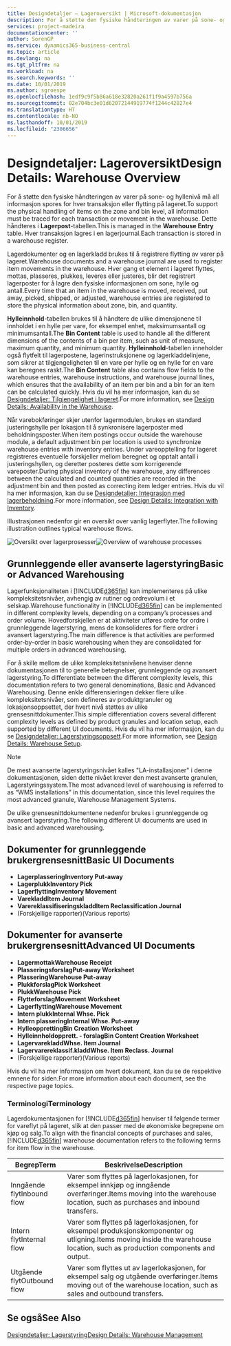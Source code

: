 ```yaml
---
title: Designdetaljer – Lageroversikt | Microsoft-dokumentasjon
description: For å støtte den fysiske håndteringen av varer på sone- og hyllenivå må all informasjon spores for hver transaksjon eller flytting på lageret. Dette håndteres i **Lagerpost**-tabellen. Hver transaksjon lagres i en lagerjournal.
services: project-madeira
documentationcenter: ''
author: SorenGP
ms.service: dynamics365-business-central
ms.topic: article
ms.devlang: na
ms.tgt_pltfrm: na
ms.workload: na
ms.search.keywords: ''
ms.date: 10/01/2019
ms.author: sgroespe
ms.openlocfilehash: 1edf9c9f5b86a618e32820a261f1f9a4597b756a
ms.sourcegitcommit: 02e704bc3e01d62072144919774f1244c42827e4
ms.translationtype: HT
ms.contentlocale: nb-NO
ms.lasthandoff: 10/01/2019
ms.locfileid: "2306656"
---
```

# <a name="design-details-warehouse-overview"></a><span data-ttu-id="8acb9-105">Designdetaljer: Lageroversikt</span><span class="sxs-lookup"><span data-stu-id="8acb9-105">Design Details: Warehouse Overview</span></span>
<span data-ttu-id="8acb9-106">For å støtte den fysiske håndteringen av varer på sone- og hyllenivå må all informasjon spores for hver transaksjon eller flytting på lageret.</span><span class="sxs-lookup"><span data-stu-id="8acb9-106">To support the physical handling of items on the zone and bin level, all information must be traced for each transaction or movement in the warehouse.</span></span> <span data-ttu-id="8acb9-107">Dette håndteres i **Lagerpost**-tabellen.</span><span class="sxs-lookup"><span data-stu-id="8acb9-107">This is managed in the **Warehouse Entry** table.</span></span> <span data-ttu-id="8acb9-108">Hver transaksjon lagres i en lagerjournal.</span><span class="sxs-lookup"><span data-stu-id="8acb9-108">Each transaction is stored in a warehouse register.</span></span>  

<span data-ttu-id="8acb9-109">Lagerdokumenter og en lagerkladd brukes til å registrere flytting av varer på lageret.</span><span class="sxs-lookup"><span data-stu-id="8acb9-109">Warehouse documents and a warehouse journal are used to register item movements in the warehouse.</span></span> <span data-ttu-id="8acb9-110">Hver gang et element i lageret flyttes, mottas, plasseres, plukkes, leveres eller justeres, blir det registrert lagerposter for å lagre den fysiske informasjonen om sone, hylle og antall.</span><span class="sxs-lookup"><span data-stu-id="8acb9-110">Every time that an item in the warehouse is moved, received, put away, picked, shipped, or adjusted, warehouse entries are registered to store the physical information about zone, bin, and quantity.</span></span>

<span data-ttu-id="8acb9-111">**Hylleinnhold**-tabellen brukes til å håndtere de ulike dimensjonene til innholdet i en hylle per vare, for eksempel enhet, maksimumsantall og minimumsantall.</span><span class="sxs-lookup"><span data-stu-id="8acb9-111">The **Bin Content** table is used to handle all the different dimensions of the contents of a bin per item, such as unit of measure, maximum quantity, and minimum quantity.</span></span> <span data-ttu-id="8acb9-112">**Hylleinnhold**-tabellen inneholder også flytfelt til lagerpostene, lagerinstruksjonene og lagerkladdelinjene, som sikrer at tilgjengeligheten til en vare per hylle og en hylle for en vare kan beregnes raskt.</span><span class="sxs-lookup"><span data-stu-id="8acb9-112">The **Bin Content** table also contains flow fields to the warehouse entries, warehouse instructions, and warehouse journal lines, which ensures that the availability of an item per bin and a bin for an item can be calculated quickly.</span></span> <span data-ttu-id="8acb9-113">Hvis du vil ha mer informasjon, kan du se [Designdetaljer: Tilgjengelighet i lageret](design-details-availability-in-the-warehouse.md).</span><span class="sxs-lookup"><span data-stu-id="8acb9-113">For more information, see [Design Details: Availability in the Warehouse](design-details-availability-in-the-warehouse.md).</span></span>  

<span data-ttu-id="8acb9-114">Når varebokføringer skjer utenfor lagermodulen, brukes en standard justeringshylle per lokasjon til å synkronisere lagerposter med beholdningsposter.</span><span class="sxs-lookup"><span data-stu-id="8acb9-114">When item postings occur outside the warehouse module, a default adjustment bin per location is used to synchronize warehouse entries with inventory entries.</span></span> <span data-ttu-id="8acb9-115">Under vareopptelling for lageret registreres eventuelle forskjeller mellom beregnet og opptalt antall i justeringshyllen, og deretter posteres dette som korrigerende vareposter.</span><span class="sxs-lookup"><span data-stu-id="8acb9-115">During physical inventory of the warehouse, any differences between the calculated and counted quantities are recorded in the adjustment bin and then posted as correcting item ledger entries.</span></span> <span data-ttu-id="8acb9-116">Hvis du vil ha mer informasjon, kan du se [Designdetaljer: Integrasjon med lagerbeholdning](design-details-integration-with-inventory.md).</span><span class="sxs-lookup"><span data-stu-id="8acb9-116">For more information, see [Design Details: Integration with Inventory](design-details-integration-with-inventory.md).</span></span>  

<span data-ttu-id="8acb9-117">Illustrasjonen nedenfor gir en oversikt over vanlig lagerflyter.</span><span class="sxs-lookup"><span data-stu-id="8acb9-117">The following illustration outlines typical warehouse flows.</span></span>  

<span data-ttu-id="8acb9-118">![Oversikt over lagerprosesser](media/design_details_warehouse_management_overview.png "Oversikt over lagerprosesser")</span><span class="sxs-lookup"><span data-stu-id="8acb9-118">![Overview of warehouse processes](media/design_details_warehouse_management_overview.png "Overview of warehouse processes")</span></span>  

## <a name="basic-or-advanced-warehousing"></a><span data-ttu-id="8acb9-119">Grunnleggende eller avanserte lagerstyring</span><span class="sxs-lookup"><span data-stu-id="8acb9-119">Basic or Advanced Warehousing</span></span>  
<span data-ttu-id="8acb9-120">Lagerfunksjonaliteten i [!INCLUDE[d365fin](includes/d365fin_md.md)] kan implementeres på ulike kompleksitetsnivåer, avhengig av rutiner og ordrevolum i et selskap.</span><span class="sxs-lookup"><span data-stu-id="8acb9-120">Warehouse functionality in [!INCLUDE[d365fin](includes/d365fin_md.md)] can be implemented in different complexity levels, depending on a company’s processes and order volume.</span></span> <span data-ttu-id="8acb9-121">Hovedforskjellen er at aktiviteter utføres ordre for ordre i grunnleggende lagerstyring, mens de konsolideres for flere ordrer i avansert lagerstyring.</span><span class="sxs-lookup"><span data-stu-id="8acb9-121">The main difference is that activities are performed order-by-order in basic warehousing when they are consolidated for multiple orders in advanced warehousing.</span></span>  

 <span data-ttu-id="8acb9-122">For å skille mellom de ulike kompleksitetsnivåene henviser denne dokumentasjonen til to generelle betegnelser, grunnleggende og avansert lagerstyring.</span><span class="sxs-lookup"><span data-stu-id="8acb9-122">To differentiate between the different complexity levels, this documentation refers to two general denominations, Basic and Advanced Warehousing.</span></span> <span data-ttu-id="8acb9-123">Denne enkle differensieringen dekker flere ulike kompleksitetsnivåer, som defineres av produktgranuler og lokasjonsoppsettet, der hvert nivå støttes av ulike grensesnittdokumenter.</span><span class="sxs-lookup"><span data-stu-id="8acb9-123">This simple differentiation covers several different complexity levels as defined by product granules and location setup, each supported by different UI documents.</span></span> <span data-ttu-id="8acb9-124">Hvis du vil ha mer informasjon, kan du se [Designdetaljer: Lagerstyringsoppsett](design-details-warehouse-setup.md).</span><span class="sxs-lookup"><span data-stu-id="8acb9-124">For more information, see [Design Details: Warehouse Setup](design-details-warehouse-setup.md).</span></span>  

> [!NOTE]  
>  <span data-ttu-id="8acb9-125">De mest avanserte lagerstyringsnivået kalles "LA-installasjoner" i denne dokumentasjonen, siden dette nivået krever den mest avanserte granulen, Lagerstyringssystem.</span><span class="sxs-lookup"><span data-stu-id="8acb9-125">The most advanced level of warehousing is referred to as “WMS installations” in this documentation, since this level requires the most advanced granule, Warehouse Management Systems.</span></span>  

 <span data-ttu-id="8acb9-126">De ulike grensesnittdokumentene nedenfor brukes i grunnleggende og avansert lagerstyring.</span><span class="sxs-lookup"><span data-stu-id="8acb9-126">The following different UI documents are used in basic and advanced warehousing.</span></span>  

## <a name="basic-ui-documents"></a><span data-ttu-id="8acb9-127">Dokumenter for grunnleggende brukergrensesnitt</span><span class="sxs-lookup"><span data-stu-id="8acb9-127">Basic UI Documents</span></span>  

-   <span data-ttu-id="8acb9-128">**Lagerplassering**</span><span class="sxs-lookup"><span data-stu-id="8acb9-128">**Inventory Put-away**</span></span>  
-   <span data-ttu-id="8acb9-129">**Lagerplukk**</span><span class="sxs-lookup"><span data-stu-id="8acb9-129">**Inventory Pick**</span></span>  
-   <span data-ttu-id="8acb9-130">**Lagerflytting**</span><span class="sxs-lookup"><span data-stu-id="8acb9-130">**Inventory Movement**</span></span>  
-   <span data-ttu-id="8acb9-131">**Varekladd**</span><span class="sxs-lookup"><span data-stu-id="8acb9-131">**Item Journal**</span></span>  
-   <span data-ttu-id="8acb9-132">**Varereklassifiseringskladd**</span><span class="sxs-lookup"><span data-stu-id="8acb9-132">**Item Reclassification Journal**</span></span>  
-   <span data-ttu-id="8acb9-133">(Forskjellige rapporter)</span><span class="sxs-lookup"><span data-stu-id="8acb9-133">(Various reports)</span></span>  

## <a name="advanced-ui-documents"></a><span data-ttu-id="8acb9-134">Dokumenter for avanserte brukergrensesnitt</span><span class="sxs-lookup"><span data-stu-id="8acb9-134">Advanced UI Documents</span></span>  

-   <span data-ttu-id="8acb9-135">**Lagermottak**</span><span class="sxs-lookup"><span data-stu-id="8acb9-135">**Warehouse Receipt**</span></span>  
-   <span data-ttu-id="8acb9-136">**Plasseringsforslag**</span><span class="sxs-lookup"><span data-stu-id="8acb9-136">**Put-away Worksheet**</span></span>  
-   <span data-ttu-id="8acb9-137">**Plassering**</span><span class="sxs-lookup"><span data-stu-id="8acb9-137">**Warehouse Put-away**</span></span>  
-   <span data-ttu-id="8acb9-138">**Plukkforslag**</span><span class="sxs-lookup"><span data-stu-id="8acb9-138">**Pick Worksheet**</span></span>  
-   <span data-ttu-id="8acb9-139">**Plukk**</span><span class="sxs-lookup"><span data-stu-id="8acb9-139">**Warehouse Pick**</span></span>  
-   <span data-ttu-id="8acb9-140">**Flytteforslag**</span><span class="sxs-lookup"><span data-stu-id="8acb9-140">**Movement Worksheet**</span></span>  
-   <span data-ttu-id="8acb9-141">**Lagerflytting**</span><span class="sxs-lookup"><span data-stu-id="8acb9-141">**Warehouse Movement**</span></span>  
-   <span data-ttu-id="8acb9-142">**Intern plukk**</span><span class="sxs-lookup"><span data-stu-id="8acb9-142">**Internal Whse. Pick**</span></span>  
-   <span data-ttu-id="8acb9-143">**Intern plassering**</span><span class="sxs-lookup"><span data-stu-id="8acb9-143">**Internal Whse. Put-away**</span></span>  
-   <span data-ttu-id="8acb9-144">**Hylleoppretting**</span><span class="sxs-lookup"><span data-stu-id="8acb9-144">**Bin Creation Worksheet**</span></span>  
-   <span data-ttu-id="8acb9-145">**Hylleinnholdopprett. - forslag**</span><span class="sxs-lookup"><span data-stu-id="8acb9-145">**Bin Content Creation Worksheet**</span></span>  
-   <span data-ttu-id="8acb9-146">**Lagervarekladd**</span><span class="sxs-lookup"><span data-stu-id="8acb9-146">**Whse. Item Journal**</span></span>  
-   <span data-ttu-id="8acb9-147">**Lagervarereklassif.kladd**</span><span class="sxs-lookup"><span data-stu-id="8acb9-147">**Whse. Item Reclass. Journal**</span></span>  
-   <span data-ttu-id="8acb9-148">(Forskjellige rapporter)</span><span class="sxs-lookup"><span data-stu-id="8acb9-148">(Various reports)</span></span>  

<span data-ttu-id="8acb9-149">Hvis du vil ha mer informasjon om hvert dokument, kan du se de respektive emnene for siden.</span><span class="sxs-lookup"><span data-stu-id="8acb9-149">For more information about each document, see the respective page topics.</span></span>  

### <a name="terminology"></a><span data-ttu-id="8acb9-150">Terminologi</span><span class="sxs-lookup"><span data-stu-id="8acb9-150">Terminology</span></span>  
<span data-ttu-id="8acb9-151">Lagerdokumentasjonen for [!INCLUDE[d365fin](includes/d365fin_md.md)] henviser til følgende termer for vareflyt på lageret, slik at den passer med de økonomiske begrepene om kjøp og salg.</span><span class="sxs-lookup"><span data-stu-id="8acb9-151">To align with the financial concepts of purchases and sales, [!INCLUDE[d365fin](includes/d365fin_md.md)] warehouse documentation refers to the following terms for item flow in the warehouse.</span></span>  

|<span data-ttu-id="8acb9-152">Begrep</span><span class="sxs-lookup"><span data-stu-id="8acb9-152">Term</span></span>|<span data-ttu-id="8acb9-153">Beskrivelse</span><span class="sxs-lookup"><span data-stu-id="8acb9-153">Description</span></span>|  
|----------|---------------------------------------|  
|<span data-ttu-id="8acb9-154">Inngående flyt</span><span class="sxs-lookup"><span data-stu-id="8acb9-154">Inbound flow</span></span>|<span data-ttu-id="8acb9-155">Varer som flyttes på lagerlokasjonen, for eksempel innkjøp og inngående overføringer.</span><span class="sxs-lookup"><span data-stu-id="8acb9-155">Items moving into the warehouse location, such as purchases and inbound transfers.</span></span>|  
|<span data-ttu-id="8acb9-156">Intern flyt</span><span class="sxs-lookup"><span data-stu-id="8acb9-156">Internal flow</span></span>|<span data-ttu-id="8acb9-157">Varer som flyttes på lagerlokasjonen, for eksempel produksjonskomponenter og utligning.</span><span class="sxs-lookup"><span data-stu-id="8acb9-157">Items moving inside the warehouse location, such as production components and output.</span></span>|  
|<span data-ttu-id="8acb9-158">Utgående flyt</span><span class="sxs-lookup"><span data-stu-id="8acb9-158">Outbound flow</span></span>|<span data-ttu-id="8acb9-159">Varer som flyttes ut av lagerlokasjonen, for eksempel salg og utgående overføringer.</span><span class="sxs-lookup"><span data-stu-id="8acb9-159">Items moving out of the warehouse location, such as sales and outbound transfers.</span></span>|  

## <a name="see-also"></a><span data-ttu-id="8acb9-160">Se også</span><span class="sxs-lookup"><span data-stu-id="8acb9-160">See Also</span></span>  
 [<span data-ttu-id="8acb9-161">Designdetaljer: Lagerstyring</span><span class="sxs-lookup"><span data-stu-id="8acb9-161">Design Details: Warehouse Management</span></span>](design-details-warehouse-management.md)
